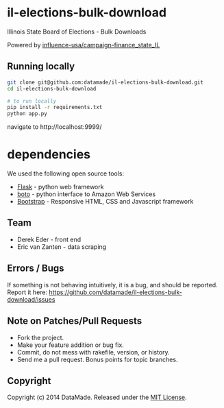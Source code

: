 # il-elections-bulk-download

Illinois State Board of Elections - Bulk Downloads

Powered by [influence-usa/campaign-finance_state_IL](https://github.com/influence-usa/campaign-finance_state_IL)

## Running locally

``` bash
git clone git@github.com:datamade/il-elections-bulk-download.git
cd il-elections-bulk-download

# to run locally
pip install -r requirements.txt
python app.py
```

navigate to http://localhost:9999/

# dependencies
We used the following open source tools:

* [Flask](http://flask.pocoo.org/) - python web framework
* [boto](https://github.com/boto/boto) - python interface to Amazon Web Services
* [Bootstrap](http://getbootstrap.com/) - Responsive HTML, CSS and Javascript framework

## Team

* Derek Eder - front end
* Eric van Zanten - data scraping

## Errors / Bugs

If something is not behaving intuitively, it is a bug, and should be reported.
Report it here: https://github.com/datamade/il-elections-bulk-download/issues

## Note on Patches/Pull Requests
 
* Fork the project.
* Make your feature addition or bug fix.
* Commit, do not mess with rakefile, version, or history.
* Send me a pull request. Bonus points for topic branches.

## Copyright

Copyright (c) 2014 DataMade. Released under the [MIT License](https://github.com/datamade/il-elections-bulk-download/blob/master/LICENSE).
